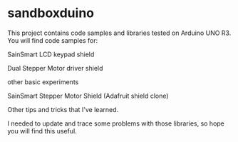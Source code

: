 # sandboxduino

This project contains code samples and libraries tested on Arduino UNO R3. You will find code samples for:

SainSmart LCD keypad shield

Dual Stepper Motor driver shield

other basic experiments

SainSmart Stepper Motor Shield (Adafruit shield clone)

Other tips and tricks that I've learned.

I needed to update and trace some problems with those libraries, so hope you will find this useful.
